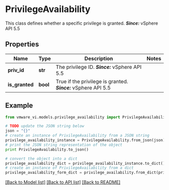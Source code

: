 # PrivilegeAvailability

This class defines whether a specific privilege is granted.  ***Since:*** vSphere API 5.5 

## Properties
Name | Type | Description | Notes
------------ | ------------- | ------------- | -------------
**priv_id** | **str** | The privilege ID.  ***Since:*** vSphere API 5.5  | 
**is_granted** | **bool** | True if the privilege is granted.  ***Since:*** vSphere API 5.5  | 

## Example

```python
from vmware_vi.models.privilege_availability import PrivilegeAvailability

# TODO update the JSON string below
json = "{}"
# create an instance of PrivilegeAvailability from a JSON string
privilege_availability_instance = PrivilegeAvailability.from_json(json)
# print the JSON string representation of the object
print PrivilegeAvailability.to_json()

# convert the object into a dict
privilege_availability_dict = privilege_availability_instance.to_dict()
# create an instance of PrivilegeAvailability from a dict
privilege_availability_form_dict = privilege_availability.from_dict(privilege_availability_dict)
```
[[Back to Model list]](../README.md#documentation-for-models) [[Back to API list]](../README.md#documentation-for-api-endpoints) [[Back to README]](../README.md)


